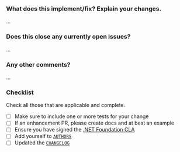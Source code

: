 ### What does this implement/fix? Explain your changes.

...

### Does this close any currently open issues?

...

### Any other comments?

...

### Checklist

Check all those that are applicable and complete.

-   [ ] Make sure to include one or more tests for your change
-   [ ] If an enhancement PR, please create docs and at best an example
-   [ ] Ensure you have signed the [.NET Foundation CLA](https://cla.dotnetfoundation.org/pythonnet/pythonnet)
-   [ ] Add yourself to [`AUTHORS`](../blob/master/AUTHORS.md)
-   [ ] Updated the [`CHANGELOG`](../blob/master/CHANGELOG.md)

